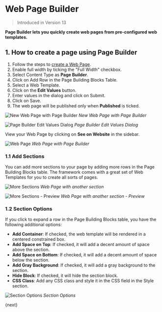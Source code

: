 <!-- add-breadcrumbs -->

# Web Page Builder

> Introduced in Version 13

**Page Builder lets you quickly create web pages from pre-configured web templates.**

## 1. How to create a page using Page Builder

1. Follow the steps to [create a Web Page](/docs/v13/user/manual/en/website/web-page).
1. Enable full width by ticking the "Full Width" checkbox.
1. Select Content Type as **Page Builder**.
1. Click on Add Row in the Page Building Blocks Table.
1. Select a Web Template.
1. Click on the **Edit Values** button.
1. Enter values in the dialog and click on Submit.
1. Click on Save.
1. The web page will be published only when **Published** is ticked.

![New Web Page with Page Builder](/docs/v13/assets/img/website/new-web-page-with-page-builder.png)
_New Web Page with Page Builder_

![Page Builder Edit Values Dialog](/docs/v13/assets/img/website/page-builder-edit-values-dialog.png)
_Page Builder Edit Values Dialog_

View your Web Page by clicking on **See on Website** in the sidebar.

![Web Page](/docs/v13/assets/img/website/web-page-with-page-builder-preview.png)
_Web Page with Page Builder_

### 1.1 Add Sections

You can add more sections to your page by adding more rows in the Page Building Blocks
table. The framework comes with a great set of Web Templates for you to create
all sorts of pages.

![More Sections](/docs/v13/assets/img/website/web-page-with-more-sections.png)
_Web Page with another section_

![More Sections - Preview](/docs/v13/assets/img/website/web-page-with-more-sections-preview.png)
_Web Page with another section - Preview_

### 1.2 Section Options

If you click to expand a row in the Page Building Blocks table, you have the
following additional options:

- **Add Container**: If checked, the web template will be rendered in a centered constrained box.
- **Add Space on Top**: If checked, it will add a decent amount of space above the section.
- **Add Space on Bottom**: If checked, it will add a decent amount of space below the section.
- **Add Gray Background**: If checked, it will add a gray background to the section.
- **Hide Block**: If checked, it will hide the section block.
- **CSS Class**: Add any CSS class and style it in the CSS field in the Style section.

![Section Options](/docs/v13/assets/img/website/page-builder-section-options.png)
_Section Options_


{next}
